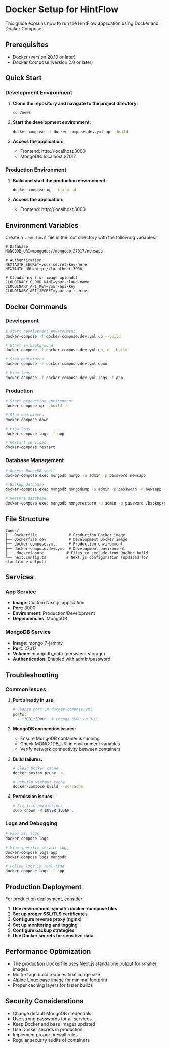 # Docker Setup for HintFlow

This guide explains how to run the HintFlow application using Docker and Docker Compose.

## Prerequisites

- Docker (version 20.10 or later)
- Docker Compose (version 2.0 or later)

## Quick Start

### Development Environment

1. **Clone the repository and navigate to the project directory:**
   ```bash
   cd 7news
   ```

2. **Start the development environment:**
   ```bash
   docker-compose -f docker-compose.dev.yml up --build
   ```

3. **Access the application:**
   - Frontend: http://localhost:3000
   - MongoDB: localhost:27017

### Production Environment

1. **Build and start the production environment:**
   ```bash
   docker-compose up --build -d
   ```

2. **Access the application:**
   - Frontend: http://localhost:3000

## Environment Variables

Create a `.env.local` file in the root directory with the following variables:

```env
# Database
MONGODB_URI=mongodb://mongodb:27017/newsapp

# Authentication
NEXTAUTH_SECRET=your-secret-key-here
NEXTAUTH_URL=http://localhost:3000

# Cloudinary (for image uploads)
CLOUDINARY_CLOUD_NAME=your-cloud-name
CLOUDINARY_API_KEY=your-api-key
CLOUDINARY_API_SECRET=your-api-secret
```

## Docker Commands

### Development

```bash
# Start development environment
docker-compose -f docker-compose.dev.yml up --build

# Start in background
docker-compose -f docker-compose.dev.yml up -d --build

# Stop containers
docker-compose -f docker-compose.dev.yml down

# View logs
docker-compose -f docker-compose.dev.yml logs -f app
```

### Production

```bash
# Start production environment
docker-compose up --build -d

# Stop containers
docker-compose down

# View logs
docker-compose logs -f app

# Restart services
docker-compose restart
```

### Database Management

```bash
# Access MongoDB shell
docker-compose exec mongodb mongo -u admin -p password newsapp

# Backup database
docker-compose exec mongodb mongodump -u admin -p password -d newsapp -o /backup

# Restore database
docker-compose exec mongodb mongorestore -u admin -p password /backup/newsapp
```

## File Structure

```
7news/
├── Dockerfile              # Production Docker image
├── Dockerfile.dev          # Development Docker image
├── docker-compose.yml      # Production environment
├── docker-compose.dev.yml  # Development environment
├── .dockerignore          # Files to exclude from Docker build
└── next.config.ts         # Next.js configuration (updated for standalone output)
```

## Services

### App Service
- **Image**: Custom Next.js application
- **Port**: 3000
- **Environment**: Production/Development
- **Dependencies**: MongoDB

### MongoDB Service
- **Image**: mongo:7-jammy
- **Port**: 27017
- **Volume**: mongodb_data (persistent storage)
- **Authentication**: Enabled with admin/password

## Troubleshooting

### Common Issues

1. **Port already in use:**
   ```bash
   # Change port in docker-compose.yml
   ports:
     - "3001:3000"  # Change 3000 to 3001
   ```

2. **MongoDB connection issues:**
   - Ensure MongoDB container is running
   - Check MONGODB_URI in environment variables
   - Verify network connectivity between containers

3. **Build failures:**
   ```bash
   # Clear Docker cache
   docker system prune -a

   # Rebuild without cache
   docker-compose build --no-cache
   ```

4. **Permission issues:**
   ```bash
   # Fix file permissions
   sudo chown -R $USER:$USER .
   ```

### Logs and Debugging

```bash
# View all logs
docker-compose logs

# View specific service logs
docker-compose logs app
docker-compose logs mongodb

# Follow logs in real-time
docker-compose logs -f app
```

## Production Deployment

For production deployment, consider:

1. **Use environment-specific docker-compose files**
2. **Set up proper SSL/TLS certificates**
3. **Configure reverse proxy (nginx)**
4. **Set up monitoring and logging**
5. **Configure backup strategies**
6. **Use Docker secrets for sensitive data**

## Performance Optimization

- The production Dockerfile uses Next.js standalone output for smaller images
- Multi-stage build reduces final image size
- Alpine Linux base image for minimal footprint
- Proper caching layers for faster builds

## Security Considerations

- Change default MongoDB credentials
- Use strong passwords for all services
- Keep Docker and base images updated
- Use Docker secrets in production
- Implement proper firewall rules
- Regular security audits of containers